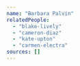 ```yaml
---
name: "Barbara Palvin"
relatedPeople:
  - "blake-lively"
  - "cameron-diaz"
  - "kate-upton"
  - "carmen-electra"
sources: []
---
```


